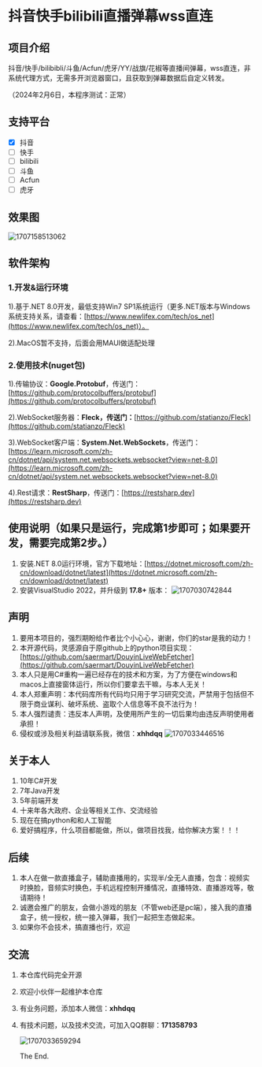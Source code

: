 # 抖音快手bilibili直播弹幕wss直连

## 项目介绍

抖音/快手/bilibibli/斗鱼/Acfun/虎牙/YY/战旗/花椒等直播间弹幕，wss直连，非系统代理方式，无需多开浏览器窗口，且获取到弹幕数据后自定义转发。

（2024年2月6日，本程序测试：正常）

## 支持平台

* [X] 抖音
* [ ] 快手
* [ ] bilibili
* [ ] 斗鱼
* [ ] Acfun
* [ ] 虎牙

## 效果图

![1707158513062](Screenshots/README/1707158513062.png)

## 软件架构

### **1.开发&运行环境**

1).基于.NET 8.0开发，最低支持Win7 SP1系统运行（更多.NET版本与Windows系统支持关系，请查看：[https://www.newlifex.com/tech/os_net](https://www.newlifex.com/tech/os_net)）。

2).MacOS暂不支持，后面会用MAUI做适配处理

### **2.使用技术(nuget包)**

1).传输协议：**Google.Protobuf**，传送门：[https://github.com/protocolbuffers/protobuf](https://github.com/protocolbuffers/protobuf)

2).WebSocket服务器：**Fleck，**传送门**：**[https://github.com/statianzo/Fleck](https://github.com/statianzo/Fleck)

3).WebSocket客户端：**System.Net.WebSockets**，传送门：[https://learn.microsoft.com/zh-cn/dotnet/api/system.net.websockets.websocket?view=net-8.0](https://learn.microsoft.com/zh-cn/dotnet/api/system.net.websockets.websocket?view=net-8.0)

4).Rest请求：**RestSharp**，传送门：[https://restsharp.dev](https://restsharp.dev)

## 使用说明（如果只是运行，完成第1步即可；如果要开发，需要完成第2步。）

1. 安装.NET 8.0运行环境，官方下载地址：[https://dotnet.microsoft.com/zh-cn/download/dotnet/latest](https://dotnet.microsoft.com/zh-cn/download/dotnet/latest)
2. 安装VisualStudio 2022，并升级到 **17.8+** 版本：
   ![1707030742844](Screenshots/README/1707030742844.png)

## 声明

1. 要用本项目的，强烈期盼给作者比个小心心，谢谢，你们的star是我的动力！
2. 本开源代码，灵感源自于原github上的python项目实现：[https://github.com/saermart/DouyinLiveWebFetcher](https://github.com/saermart/DouyinLiveWebFetcher)
3. 本人只是用C#重构一遍已经存在的技术和方案，为了方便在windows和macos上直接窗体运行，所以你们要拿去干嘛，与本人无关！
4. 本人郑重声明：本代码库所有代码均只用于学习研究交流，严禁用于包括但不限于商业谋利、破坏系统、盗取个人信息等不良不法行为！
5. 本人强烈谴责：违反本人声明，及使用所产生的一切后果均由违反声明使用者承担！
6. 侵权或涉及相关利益请联系我，微信：**xhhdqq**
   ![1707033446516](Screenshots/README/1707033446516.png)

## 关于本人

1. 10年C#开发
2. 7年Java开发
3. 5年前端开发
4. 十来年各大政府、企业等相关工作、交流经验
5. 现在在搞python和和人工智能
6. 爱好搞程序，什么项目都能做，所以，做项目找我，给你解决方案！！！

## 后续

1. 本人在做一款直播盒子，辅助直播用的，实现半/全无人直播，包含：视频实时换脸，音频实时换色，手机远程控制开播情况，直播特效、直播游戏等，敬请期待！
2. 诚邀会推广的朋友，会做小游戏的朋友（不管web还是pc端），接入我的直播盒子，统一授权，统一接入弹幕，我们一起把生态做起来。
3. 如果你不会技术，搞直播也行，欢迎

## 交流

1. 本仓库代码完全开源
2. 欢迎小伙伴一起维护本仓库
3. 有业务问题，添加本人微信：**xhhdqq**
4. 有技术问题，以及技术交流，可加入QQ群聊：**171358793**

   ![1707033659294](Screenshots/README/1707033659294.png)

   The End.
